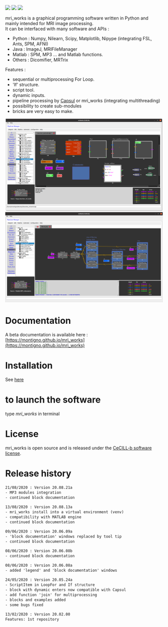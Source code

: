 [![](https://img.shields.io/badge/Python-3.5%2C%203.6%2C%203.7-yellow.svg)](#)
[![](https://img.shields.io/badge/platform-Linux-orange.svg)](#)
[![](https://img.shields.io/badge/license-CeCILL_b-blue.svg)](https://cecill.info/licences/Licence_CeCILL_V2.1-en.html)

mri_works is a graphical programming software written in Python and mainly intended for MRI image processing.\
It can be interfaced with many software and APIs : 
- Python : Numpy, Nilearn, Scipy, Matplotlib, Nipype (integrating FSL, Ants, SPM, AFNI)
- Java : ImageJ, MRIFileManager
- Matlab : SPM, MP3 ... and Matlab functions.
- Others : Dicomifier, MRTrix

Features :
- sequential or multiprocessing For Loop.
- 'If' structure.
- script tool.
- dynamic inputs.
- pipeline processing by [Capsul](http://brainvisa.info/capsul/index.html) or mri_works (integrating multithreading)
- possibility to create sub-modules
- bricks are very easy to make.

<p align="center">
<img src="https://github.com/montigno/mri_works/blob/devpt/docs/Home/images/welcom01.png" width="800">
<img src="https://github.com/montigno/mri_works/blob/devpt/docs/Home/images/welcom00.png" width="800">
</p>

# Documentation

A beta documentation is available here : [https://montigno.github.io/mri_works](https://montigno.github.io/mri_works)

# Installation

See [here](https://montigno.github.io/mri_works/Home/install_mri_works.html)

# to launch the software

type *mri_works* in terminal

# License

mri_works is open source and is released under the [CeCILL-b software license](https://cecill.info/licences/Licence_CeCILL_V2.1-en.html).

# Release history

	21/08/2020 : Version 20.08.21a
	- MP3 modules integration
	- continued block documentation

<p></p>

	13/08/2020 : Version 20.08.13a
	- mri_works install into a virtual environment (venv)
	- compatibility with MATLAB engine
	- continued block documentation

<p></p>

	09/06/2020 : Version 20.06.09a
	- 'block documentation' windows replaced by tool tip
	- continued block documentation

<p></p>

	08/06/2020 : Version 20.06.08b
	- continued block documentation

<p></p>

	08/06/2020 : Version 20.06.08a
	- added 'legend' and 'block documentation' windows

<p></p>

	24/05/2020 : Version 20.05.24a
	- ScriptItem in LoopFor and If structure
	- block with dynamic enters now compatible with Capsul
	- add function 'join' for multiprocessing
	- blocks and examples added
	- some bugs fixed

<p></p>

    13/02/2020 : Version 20.02.00
	Features: 1st repository
